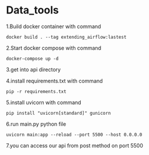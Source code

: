 # Data_tools

1.Build docker container with command

``` docker build . --tag extending_airflow:lastest ```

2.Start docker compose with command

``` docker-compose up -d ```

3.get into api directory

4.install requirements.txt with command

``` pip -r requirements.txt ```

5.install uvicorn with command

``` pip install "uvicorn[standard]" gunicorn ```

6.run main.py python file 

``` uvicorn main:app --reload --port 5500 --host 0.0.0.0 ```

7.you can access our api from post method on port 5500
